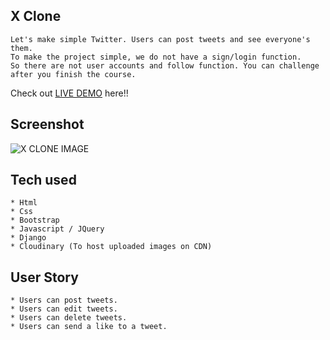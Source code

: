 ## X Clone
```
Let's make simple Twitter. Users can post tweets and see everyone's them.
To make the project simple, we do not have a sign/login function.
So there are not user accounts and follow function. You can challenge after you finish the course.
```

Check out [LIVE DEMO](https://x-clone-65o2.onrender.com) here!!





## Screenshot
![X CLONE IMAGE](https://github.com/Larrynic49/django_forum/assets/168606797/34e5b6b3-1c78-462b-ab34-77d4e87f3c57)


## Tech used
```
* Html
* Css
* Bootstrap
* Javascript / JQuery
* Django
* Cloudinary (To host uploaded images on CDN)
```

## User Story
```
* Users can post tweets.
* Users can edit tweets.
* Users can delete tweets.
* Users can send a like to a tweet.
```
